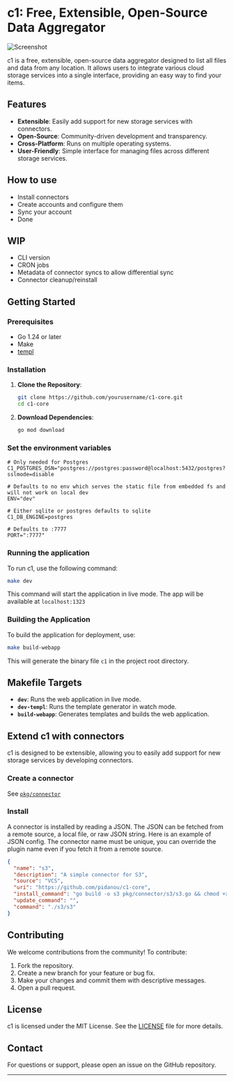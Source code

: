 # c1: Free, Extensible, Open-Source Data Aggregator

![Screenshot](docs/screenshot.png)

c1 is a free, extensible, open-source data aggregator designed to list all files and data from any location. It allows users to integrate various cloud storage services into a single interface, providing an easy way to find your items.

## Features

- **Extensible**: Easily add support for new storage services with connectors.
- **Open-Source**: Community-driven development and transparency.
- **Cross-Platform**: Runs on multiple operating systems.
- **User-Friendly**: Simple interface for managing files across different storage services.

## How to use

- Install connectors
- Create accounts and configure them
- Sync your account
- Done

## WIP

- CLI version
- CRON jobs
- Metadata of connector syncs to allow differential sync
- Connector cleanup/reinstall

## Getting Started

### Prerequisites

- Go 1.24 or later
- Make
- [templ](https://templ.guide/)

### Installation

1. **Clone the Repository**:

   ```bash
   git clone https://github.com/yourusername/c1-core.git
   cd c1-core
   ```

2. **Download Dependencies**:
   ```bash
   go mod download
   ```

### Set the environment variables

```
# Only needed for Postgres
C1_POSTGRES_DSN="postgres://postgres:password@localhost:5432/postgres?sslmode=disable

# Defaults to no env which serves the static file from embedded fs and will not work on local dev
ENV="dev"

# Either sqlite or postgres defaults to sqlite
C1_DB_ENGINE=postgres

# Defaults to :7777
PORT=":7777"
```

### Running the application

To run c1, use the following command:

```bash
make dev
```

This command will start the application in live mode. The app will be available at `localhost:1323`

### Building the Application

To build the application for deployment, use:

```bash
make build-webapp
```

This will generate the binary file `c1` in the project root directory.

## Makefile Targets

- **`dev`**: Runs the web application in live mode.
- **`dev-templ`**: Runs the template generator in watch mode.
- **`build-webapp`**: Generates templates and builds the web application.

## Extend c1 with connectors

c1 is designed to be extensible, allowing you to easily add support for new storage services by developing connectors.

### Create a connector

See [`pkg/connector`](./pkg/connector)

### Install

A connector is installed by reading a JSON. The JSON can be fetched from a remote source, a local file, or raw JSON string. Here is an example of JSON config. The connector name must be unique, you can override the plugin name even if you fetch it from a remote source.

```json
{
  "name": "s3",
  "description": "A simple connector for S3",
  "source": "VCS",
  "uri": "https://github.com/pidanou/c1-core",
  "install_command": "go build -o s3 pkg/connector/s3/s3.go && chmod +x s3",
  "update_command": "",
  "command": "./s3/s3"
}
```

## Contributing

We welcome contributions from the community! To contribute:

1. Fork the repository.
2. Create a new branch for your feature or bug fix.
3. Make your changes and commit them with descriptive messages.
4. Open a pull request.

## License

c1 is licensed under the MIT License. See the [LICENSE](LICENSE) file for more details.

## Contact

For questions or support, please open an issue on the GitHub repository.

---

